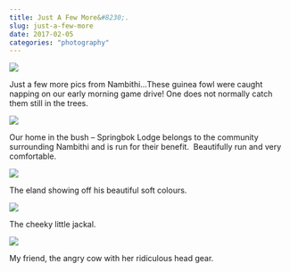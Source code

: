 ```yaml
---
title: Just A Few More&#8230;.
slug: just-a-few-more
date: 2017-02-05
categories: "photography"
---
```


<p><img src="https://res.cloudinary.com/dy6grlu8z/image/upload/v1558841714/yfyenrsc0xs6keprnofx.jpg"/></p>
<p>Just a few more pics from Nambithi…These guinea fowl were caught napping on our early morning game drive! One does not normally catch them still in the trees.</p>
<p><img src="https://res.cloudinary.com/dy6grlu8z/image/upload/v1558841715/zxlkubnp2qhoi2it5l8a.jpg"/></p>
<p>Our home in the bush – Springbok Lodge belongs to the community surrounding Nambithi and is run for their benefit.  Beautifully run and very comfortable.</p>
<p><img src="https://res.cloudinary.com/dy6grlu8z/image/upload/v1558841716/g5g56c8awkcxdoc8qqn2.jpg"/></p>
<p>The eland showing off his beautiful soft colours.</p>
<p><img src="https://res.cloudinary.com/dy6grlu8z/image/upload/v1558841717/glvsncstblaniuzrawiw.jpg"/></p>
<p>The cheeky little jackal.</p>
<p><img src="https://res.cloudinary.com/dy6grlu8z/image/upload/v1558841717/ppo9feyn4oiswqtchezs.jpg"/></p>
<p>My friend, the angry cow with her ridiculous head gear.</p>







